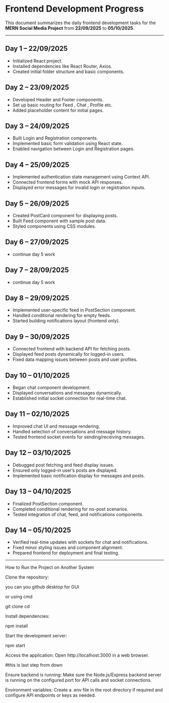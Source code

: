 # Frontend Development Progress

This document summarizes the daily frontend development tasks for the **MERN Social Media Project** from **22/09/2025** to **05/10/2025**.

---

## Day 1 – 22/09/2025

- Initialized React project.
- Installed dependencies like React Router, Axios.
- Created initial folder structure and basic components.

## Day 2 – 23/09/2025

- Developed Header and Footer components.
- Set up basic routing for Feed , Chat , Profile etc.
- Added placeholder content for initial pages.

## Day 3 – 24/09/2025

- Built Login and Registration components.
- Implemented basic form validation using React state.
- Enabled navigation between Login and Registration pages.

## Day 4 – 25/09/2025

- Implemented authentication state management using Context API.
- Connected frontend forms with mock API responses.
- Displayed error messages for invalid login or registration inputs.

## Day 5 – 26/09/2025

- Created PostCard component for displaying posts.
- Built Feed component with sample post data.
- Styled components using CSS modules.

## Day 6 – 27/09/2025

- continue day 5 work

## Day 7 – 28/09/2025

- continue day 5 work

## Day 8 – 29/09/2025

- Implemented user-specific feed in PostSection component.
- Handled conditional rendering for empty feeds.
- Started building notifications layout (frontend only).

## Day 9 – 30/09/2025

- Connected frontend with backend API for fetching posts.
- Displayed feed posts dynamically for logged-in users.
- Fixed data mapping issues between posts and user profiles.

## Day 10 – 01/10/2025

- Began chat component development.
- Displayed conversations and messages dynamically.
- Established initial socket connection for real-time chat.

## Day 11 – 02/10/2025

- Improved chat UI and message rendering.
- Handled selection of conversations and message history.
- Tested frontend socket events for sending/receiving messages.

## Day 12 – 03/10/2025

- Debugged post fetching and feed display issues.
- Ensured only logged-in user’s posts are displayed.
- Implemented basic notification display for messages and posts.

## Day 13 – 04/10/2025

- Finalized PostSection component.
- Completed conditional rendering for no-post scenarios.
- Tested integration of chat, feed, and notifications components.

## Day 14 – 05/10/2025

- Verified real-time updates with sockets for chat and notifications.
- Fixed minor styling issues and component alignment.
- Prepared frontend for deployment and final testing.

---


How to Run the Project on Another System

Clone the repository:

you can you github desktop for GUI

or using cmd

git clone <repository-url>
cd <project-folder>

Install dependencies:

npm install

Start the development server:

npm start

Access the application: Open http://localhost:3000 in a web browser.


#this is last step from down

Ensure backend is running: Make sure the Node.js/Express backend server is running on the configured port for API calls and socket connections.

Environment variables: Create a .env file in the root directory if required and configure API endpoints or keys as needed.